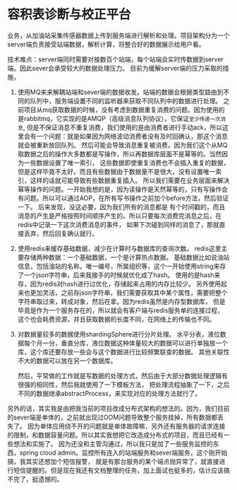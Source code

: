 # 容积表诊断与校正平台

业务，从加油站采集传感器数据上传到服务端进行解析和处理。项目架构分为一个server端负责接受站端数据，解析计算，将整合好的数据展示给用户看。

技术难点：server端同时需要对接数百个站端，每个站端会实时传数据到server端。因此sever会承受较大的数据处理压力。
目前为缓解server端的压力采取的措施，
1. 使用MQ来来解耦站端和sever端的数据收发。站端的数据会根据类型路由到不同的队列中，服务端设置不同的监听器来获取不同队列中的数据进行处理。
   之前项目从mq获取数据的时候，没有考虑到数据重复消费的问题。因为使用的是rabbitmq，它实现的是AMQP（高级消息队列协议），它保证`至少传递一次消息`,
   但是不保证消息不重复消费，我们使用的是由消费者进行手动ack，所以这里会有一个问题：就是如果因为网络波动消费者没有及时回确认，那这个消息就会被重新放回队列。
   然后可能会导致消息重复被消费。因为我们这个从MQ取数据之后的操作大多数都是写操作，所以再数据库层面不是幂等的。当然因为一些数据设置了唯一索引，
   这些数据即使重复消费也不会插入重复的数据，但是这样毕竟不太好。而且有些数据由于数据量不是很大，没有设置唯一索引，这样的话就可能导致有些数据重复插入。
   所以我们需要在业务层面来解决幂等操作的问题。一开始我想的是，因为读操作是天然幂等的，只有写操作会有问题。所以可以通过AOP，在所有写书操作之前加个before方法，然后验证一下。
   后来发现，没这必要，因为我们所有的消息都是 有个时间戳的，而且消息的产生是严格按照时间顺序产生的。所以只要每次消费完消息之后，在redis中记录一下这次消费消息的事件，
   如果下次碰到同样的消息了，那就直接丢弃，然后回复确认就行。
2. 使用redis来缓存基础数据，减少在计算时与数据库的查询次数。
   redis这里主要存储两种数据：一个基础数据，一个是计算热点数据。
   基础数据比如说油站信息，包括油站的名称，唯一编号，所属组织等，这个一开始使用string来存了一个json字符串，后来我接手的时候就优化成了hash。
   使用的是hash来存，因为redis对hash进行过优化，存储起来占用的内存比较少。
   另外使用起来也更加灵活，之前存json字符串，我们需要获取其中某个属性，需要把整个字符串取过来，转成对象，然后在拿。因为redis虽然是内存型数据库，
   但是毕竟是作为一个服务存在的，所以就会有客户端与redis服务单的连接过程，这个也会耗费资源，并且获取数据的长度不同，在网络上的传输也不同。
3. 对数据量较多的数据使用shardingSphere进行分片处理。
   水平分表，液位数据每个月一分，垂直分库，液位数据这种体量较大的数据可以进行单独放一个库，这个库还要存放一些会与这个数据进行比较频繁联查的数据。
   其他关联性不大的数据可以放在另一个数据库。
   
   然后，平常做的工作就是写数据的处理方式，然后由于大部分数据处理逻辑有很强的相同性，然后我就使用了一下模板方法，
   把处理流程抽象了一下，之后不同的数据继承abstractProcess，来实现对应的处理方法就行了。
   
另外的话，其实我是由把我当前的项目改成分布式架构的想法的。因为，我们目前的sever端是单体的，之前就出现过OOM问题导致整个服务挂掉，所有数据都丢失了。
因为单体应用绕不开的问题就是单体故障嘛，另外还有服务器的请求连接的限制，和数据容量问题。所以其实我想把它改造成分布式的项目，而且已经有一些想法和实施了。
因为还没和主管沟通过，所以我只是加了一些服务监控的东西，spring cloud admin。监控所有连入的站端服务和sever端服务，这个刚开始搞，我其实还想加个短信报警，
就是有那台服务的某个端点抛异常了，就直接进行短信提醒的。但是现在我还有文档整理的任务，加上面试也挺多的，估计应该搞不完了，挺遗憾的。